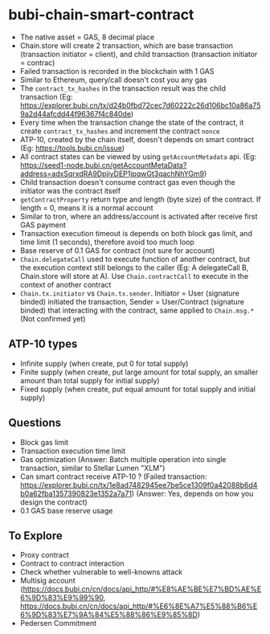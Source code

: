 # bubi-chain-smart-contract

-   The native asset = GAS, 8 decimal place
-   Chain.store will create 2 transaction, which are base transaction (transaction initiator = client), and child transaction (transaction initiator = contrac)
-   Failed transaction is recorded in the blockchain with 1 GAS
-   Similar to Ethereum, query/call doesn't cost you any gas
-   The `contract_tx_hashes` in the transaction result was the child transaction (Eg: https://explorer.bubi.cn/tx/d24b0fbd72cec7d60222c26d106bc10a86a759a2d44afcdd44f96367f4c840de)
-   Every time when the transaction change the state of the contract, it create `contract_tx_hashes` and increment the contract `nonce`
-   ATP-10, created by the chain itself, doesn't depends on smart contract (Eg: https://tools.bubi.cn/issue)
-   All contract states can be viewed by using `getAccountMetadata` api. (Eg: https://seed1-node.bubi.cn/getAccountMetaData?address=adxSqrxdRA9DpjiyDEP1jpqwGt3qachNhYGm9)
-   Child transaction doesn't consume contract gas even though the initiator was the contract itself
-   `getContractProperty` return type and length (byte size) of the contract. If length = 0, means it is a normal account
-   Similar to tron, where an address/account is activated after receive first GAS payment
-   Transaction execution timeout is depends on both block gas limit, and time limit (1 seconds), therefore avoid too much loop
-   Base reserve of 0.1 GAS for contract (not sure for account)
-   `Chain.delegateCall` used to execute function of another contract, but the execution context still belongs to the caller (Eg: A delegateCall B, Chain.store will store at A). Use `Chain.contractCall` to execute in the context of another contract
-   `Chain.tx.initiator` vs `Chain.tx.sender`. Initiator = User (signature binded) initiated the transaction, Sender = User/Contract (signature binded) that interacting with the contract, same applied to `Chain.msg.*` (Not confirmed yet)

## ATP-10 types

-   Infinite supply (when create, put 0 for total supply)
-   Finite supply (when create, put large amount for total supply, an smaller amount than total supply for initial supply)
-   Fixed supply (when create, put equal amount for total supply and initial supply)

## Questions

-   Block gas limit
-   Transaction execution time limit
-   Gas optimization (Answer: Batch multiple operation into single transaction, similar to Stellar Lumen "XLM")
-   Can smart contract receive ATP-10 ? (Failed transaction: https://explorer.bubi.cn/tx/1e8ad7482945ee7be5ce1309f0a42088b6d4b0a62fba1357390823e1352a7a71) (Answer: Yes, depends on how you design the contract)
-   0.1 GAS base reserve usage

## To Explore

-   Proxy contract
-   Contract to contract interaction
-   Check whether vulnerable to well-knowns attack
-   Multisig account (https://docs.bubi.cn/cn/docs/api_http/#%E8%AE%BE%E7%BD%AE%E6%9D%83%E9%99%90, https://docs.bubi.cn/cn/docs/api_http/#%E6%8E%A7%E5%88%B6%E6%9D%83%E7%9A%84%E5%88%86%E9%85%8D)
-   Pedersen Commitment
